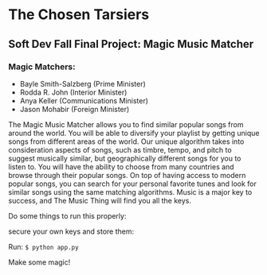 # The Chosen Tarsiers
## Soft Dev Fall Final Project: Magic Music Matcher
### Magic Matchers:
- Bayle Smith-Salzberg (Prime Minister)
- Rodda R. John (Interior Minister)
- Anya Keller (Communications Minister)
- Jason Mohabir (Foreign Minister)

The Magic Music Matcher allows you to find similar popular songs from around the world. You will be able to diversify your playlist by getting unique songs from different areas of the world. Our unique algorithm takes into consideration aspects of songs, such as timbre, tempo, and pitch to suggest musically similar, but geographically different songs for you to listen to. You will have the ability to choose from many countries and browse through their popular songs. On top of having access to modern popular songs, you can search for your personal favorite tunes and look for similar songs using the same matching algorithms. Music is a major key to success, and The Music Thing will find you all the keys. 

Do some things to run this properly:

secure your own keys and store them:

Run:
`$ python app.py`

Make some magic!
